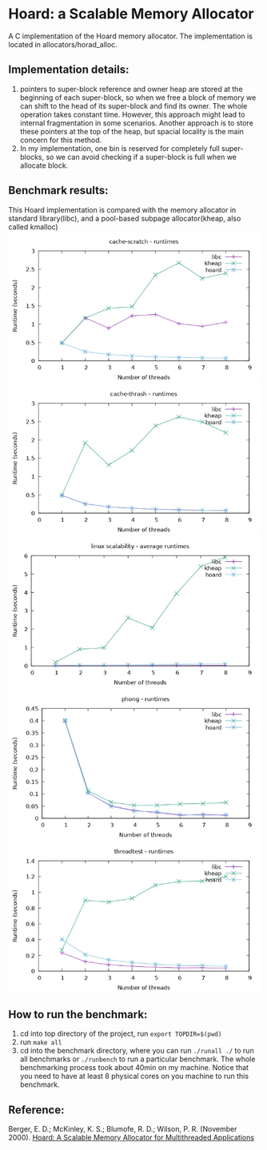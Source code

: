 # Hoard: a Scalable Memory Allocator
A C implementation of the Hoard memory allocator. The implementation is located in allocators/horad_alloc.

## Implementation details:
1. pointers to super-block reference and owner heap are stored at the beginning of each super-block, so when we free a block of memory we can shift to the head of its super-block and find its owner. The whole operation takes constant time. However, this approach might lead to internal fragmentation in some scenarios. Another approach is to store these pointers at the top of the heap, but spacial locality is the main concern for this method.
2. In my implementation, one bin is reserved for completely full super-blocks, so we can avoid checking if a super-block is full when we allocate block.

## Benchmark results:
This Hoard implementation is compared with the memory allocator in standard library(libc), and a pool-based subpage allocator(kheap, also called kmalloc)   
![result](./results/cache-scratch_page-0001.jpg)
![result](./results/cache-thrash_page-0001.jpg)
![result](./results/linux-scalability_page-0001.jpg)
![result](./results/phong_page-0001.jpg)
![result](./results/threadtest_page-0001.jpg)

## How to run the benchmark:
1. cd into top directory of the project, run `export TOPDIR=$(pwd)`
2. run `make all`
3. cd into the benchmark directory, where you can run `./runall ./` to run all benchmarks or `./runbench` to run a particular benchmark. The whole benchmarking process took about 40min on my machine. Notice that you need to have at least 8 physical cores on you machine to run this benchmark.

## Reference:
Berger, E. D.; McKinley, K. S.; Blumofe, R. D.; Wilson, P. R. (November 2000). [Hoard: A Scalable Memory Allocator for Multithreaded Applications](https://people.cs.umass.edu/~emery/pubs/berger-asplos2000.pdf)

